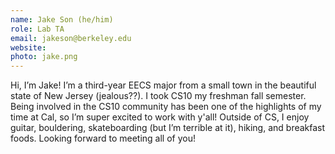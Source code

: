 ```yaml
---
name: Jake Son (he/him)
role: Lab TA
email: jakeson@berkeley.edu
website:
photo: jake.png
---
```

Hi, I’m Jake! I’m a third-year EECS major from a small town in the beautiful state of New Jersey (jealous??). I took CS10 my freshman fall semester. Being involved in the CS10 community has been one of the highlights of my time at Cal, so I’m super excited to work with y'all! Outside of CS, I enjoy guitar, bouldering, skateboarding (but I’m terrible at it), hiking, and breakfast foods. Looking forward to meeting all of you!
